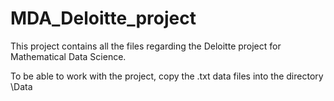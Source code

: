 # MDA_Deloitte_project
This project contains all the files regarding the Deloitte project for Mathematical Data Science. 

To be able to work with the project, copy the .txt data files into the directory \Data